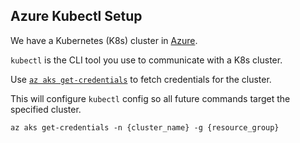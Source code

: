 ## Azure Kubectl Setup

We have a Kubernetes (K8s) cluster in [Azure](portal.azure.com).

`kubectl` is the CLI tool you use to communicate with a K8s cluster.

Use [`az aks get-credentials`](https://docs.microsoft.com/en-us/cli/azure/aks?view=azure-cli-latest#az-aks-get-credentials) to fetch credentials for the cluster.

This will configure `kubectl` config so all future commands target the specified cluster.

```
az aks get-credentials -n {cluster_name} -g {resource_group}
```





